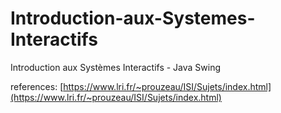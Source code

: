 # Introduction-aux-Systemes-Interactifs
Introduction aux Systèmes Interactifs - Java Swing

references:
[https://www.lri.fr/~prouzeau/ISI/Sujets/index.html](https://www.lri.fr/~prouzeau/ISI/Sujets/index.html)

